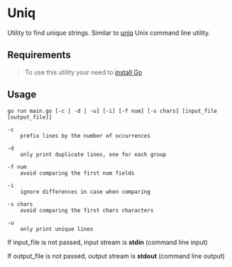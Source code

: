 # Uniq
Utility to find unique strings. Similar to [uniq](https://en.wikipedia.org/wiki/Uniq) Unix command line utility.

## Requirements

>To use this utility your need to [install Go](https://golang.org/doc/install)

## Usage

`go run main.go [-c | -d | -u] [-i] [-f num] [-s chars] [input_file [output_file]]`

```
-c
    prefix lines by the number of occurrences

-d
    only print duplicate lines, one for each group

-f num
    avoid comparing the first num fields

-i
    ignore differences in case when comparing

-s chars
    avoid comparing the first chars characters

-u
    only print unique lines
```

If input_file is not passed, input stream is **stdin** (command line input)

If output_file is not passed, output stream is **stdout** (command line output)
